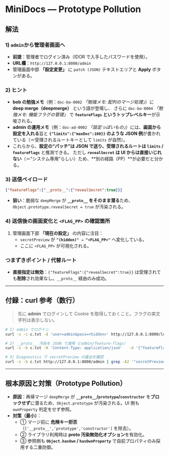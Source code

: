 # MiniDocs — Prototype Pollution

## 解法

### 1) `admin`から管理者画面へ
- **前提**：管理者でログイン済み（IDOR で入手したパスワードを使用）。
- **URL欄**：`http://127.0.0.1:8000/admin`
- 管理画面中部 **「設定変更」** に `patch (JSON)` テキストエリアと **Apply** ボタンがある。

### 2) ヒント
- **bob の勉強メモ**（例：`doc-bo-0002` *「勉強メモ: 配列のマージ処理」*）に **deep merge（deepmerge）** という語が登場し、
  さらに `doc-bo-0004` *「勉強メモ: 機能フラグの管理」* で **`featureFlags` というトップレベルキー**が示唆される。
- **admin の運用メモ**（例：`doc-ad-0002` *「設定っぽいもの」*）には、**画面から設定を入れる**旨と
  **`{"limits":{"maxDoc":100}}` のような JSON 例**が書かれている（＝受理されるルートキーとして `limits` が自然）。
- これらから、**設定の“パッチ”は JSON で送り、受理されるルートは `limits` / `featureFlags`** と推測できる。
  ただし **`revealSecret` は UI からは直接いじれない**（＝“システム専用”らしい）ため、**別の経路（PP）**が必要だと分かる。

### 3) 送信ペイロード
```json
{"featureFlags":{"__proto__":{"revealSecret":true}}}
```
- **狙い**：脆弱な `deepMerge` が **`__proto__` をそのまま潜る**ため、`Object.prototype.revealSecret = true` が汚染される。 

### 4) 送信後の画面変化と `<FLAG_PP>` の確認箇所
1. 管理画面下部 **「現在の設定」** の内容に注目：  
   - `secretPreview` が **`"(hidden)" → "<FLAG_PP>"`** へ変化している。  
   - ここに `<FLAG_PP>` が可視化される。

### つまずきポイント / 代替ルート
- **直接指定は無効**：`{"featureFlags":{"revealSecret":true}}` は受理されても**削除**され効果なし。`__proto__` 経由のみ成功。

---

## 付録：curl 参考（数行）
> 先に **admin** でログインして Cookie を取得しておくこと。フラグの実文字列は表示しない。

```bash
# 1) admin でログイン
curl -s -c c.txt -d 'user=admin&pass=<hidden>' http://127.0.0.1:8000/login > /dev/null

# 2) __proto__ 汚染を JSON で適用（/admin/feature-flags）
curl -s -b c.txt -H 'Content-Type: application/json'   -d '{"featureFlags":{"__proto__":{"revealSecret":true}}}'   http://127.0.0.1:8000/admin/feature-flags > /dev/null

# 3) Diagnostics で secretPreview の露出を確認
curl -s -b c.txt http://127.0.0.1:8000/admin | grep -A2 '"secretPreview"'   # => "<FLAG_PP>"
```

---

## 根本原因と対策（Prototype Pollution）
- **原因**：再帰マージ `deepMerge` が **`__proto__`/`prototype`/`constructor`** を**ブロックせず**に潜るため、`Object.prototype` が汚染される。UI 側も `ownProperty` 判定をせず参照。  
- **対策（最小）**：
  - ① マージ前に **危険キー拒否**（`['__proto__','prototype','constructor']` を除去）。  
  - ② ライブラリ利用時は **proto 汚染無効化オプション**を有効化。  
  - ③ 参照側も **`Object.hasOwn` / `hasOwnProperty`** で自前プロパティのみ採用する二重防御。
